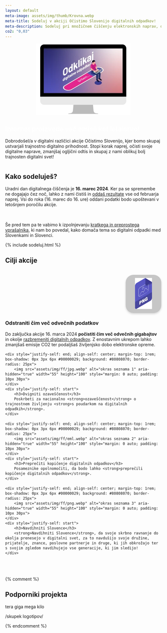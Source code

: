 ```yaml
---
layout: default
meta-image: assets/img/thumb/Krovna.webp
meta-title: Sodeluj v akciji Očistimo Slovenijo digitalnih odpadkov!
meta-description: Sodeluj pri množičnem čiščenju elektronskih naprav, diskov in e-poštnih predalov, da zbrišemo karseda veliko digitalne navlake in s tem zmanjšamo emisije.
co2: "0,03"
---
```


<div style="display:flex; justify-content: space-evenly; flex-wrap: wrap; align-items: center; margin-bottom: 1em;min-height: 15.9rem;" id="introdiv">
	<div>
		<img src="assets/img/dcd-si-kv.webp" width="306" height="230" id="idx-kv" alt="Odklikaj digitalne odpadke" aria-hidden="true">
	</div>
	<div id="intro">
		<h2 style="color:white">Internet proizvede več emisij kot letalstvo!</h2>
		<p>
			Dobrodošel/a v digitalni različici akcije Očistimo Slovenijo, kjer bomo skupaj ustvarjali trajnostno digitalno prihodnost. Stopi korak naprej, očisti svoje digitalne naprave, zmanjšaj ogljični odtis in skupaj z nami oblikuj bolj trajnosten digitalni svet!
		</p>
	</div>
</div>

<div class="block" style="min-height: 14.5rem;">
<h2>Kako sodeluješ?</h2>

Uradni dan digitalnega čiščenja je <strong>16. marec 2024</strong>. Ker pa se spremembe ne dogajajo čez noč, lahko z nami čistiš in <a href="https://digital.ocistimo.si/zabelezi-rezultate.html">oddaš rezultate</a> vse od februarja naprej. Vsi do roka (16. marec do 16. ure) oddani podatki bodo upoštevani v letošnjem poročilu akcije.

<br><br>
Še pred tem pa te vabimo k izpolnjevanju <a href="https://1ka.arnes.si/a/3bb67f93" target="_blank" rel="noopener">kratkega in preprostega vprašalnika</a>, ki nam bo povedal, kako domača tema so digitalni odpadki med Slovenkami in Slovenci. 

{% include sodeluj.html %}

</div>

<div class="block para" style="padding-bottom: 2.5rem">
<h2>Cilji akcije</h2>

<div id="cilji" style="display:grid; justify-content: center;">
	<div style="justify-self: end; align-self: center;margin-top: 1rem; box-shadow: 0px 3px 6px #00000029; background: #80808070; border-radius: 25px;">
		<img src="assets/img/ff/png.webp" alt="okras seznama 0" aria-hidden="true" width="55" height="100" style="margin: 0 auto; padding: 10px 30px">
	</div>
	<div style="justify-self: start">
		<h3>Odstraniti čim več odvečnih podatkov</h3>
		Do zaključka akcije 16. marca 2024 <strong>počistiti čim več odvečnih gigabajtov</strong> in okolje <a href="https://digital.ocistimo.si/o-akciji.html">razbremeniti digitalnih odpadkov</a>. Z enostavnim ukrepom lahko zmanjšaš emisije CO2 ter podaljšaš življenjsko dobo elektronske opreme.
	</div>

	<div style="justify-self: end; align-self: center; margin-top: 1rem; box-shadow: 0px 3px 6px #00000029; background: #80808070; border-radius: 25px">
		<img src="assets/img/ff/jpg.webp" alt="okras seznama 1" aria-hidden="true" width="55" height="100" style="margin: 0 auto; padding: 10px 30px">
	</div>
	<div style="justify-self: start">
		<h3>Dvigniti ozaveščenost</h3>
		Poskrbeti za nacionalno <strong>ozaveščenost</strong> o trajnostnem življenju <strong>s poudarkom na digitalnih odpadkih</strong>.
	</div>

	<div style="justify-self: end; align-self: center; margin-top: 1rem; box-shadow: 0px 3px 6px #00000029; background: #80808070; border-radius: 25px">
		<img src="assets/img/ff/eml.webp" alt="okras seznama 2" aria-hidden="true" width="55" height="100" style="margin: 0 auto; padding: 10px 30px">
	</div>
	<div style="justify-self: start">
		<h3>Preprečiti kopičenje digitalnih odpadkov</h3>
		Posameznike opolnomočiti, da bodo lahko <strong>preprečili kopičenje digitalnih odpadkov</strong>.
	</div>

	<div style="justify-self: end; align-self: center; margin-top: 1rem; box-shadow: 0px 3px 6px #00000029; background: #80808070; border-radius: 25px">
		<img src="assets/img/ff/png.webp" alt="okras seznama 3" aria-hidden="true" width="55" height="100" style="margin: 0 auto; padding: 10px 30px">
	</div>
	<div style="justify-self: start">
		<h3>Navdihniti Slovence</h3>
		<strong>Navdihniti Slovence</strong>, da svoje skrbno ravnanje do okolja prenesejo v digitalni svet, za to navdušijo svoje družine, prijatelje, znance, poslovne partnerje in druge, ki jih obkrožajo ter s svojim zgledom navdihujejo vse generacije, ki jim sledijo!
	</div>
</div>

</div>

{% comment %}
<div class="block para">
<h2>Podporniki projekta</h2>
tera
giga
mega
kilo

/skupek logotipov/
</div>
{% endcomment %}
